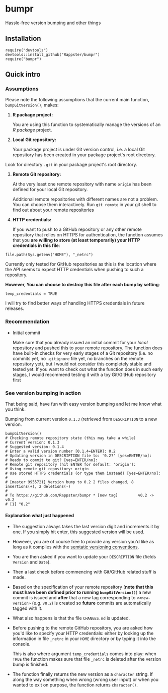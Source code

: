 bumpr
======

Hassle-free version bumping and other things

## Installation

```
require("devtools")
devtools::install_github("Rappster/bumpr")
require("bumpr")
```

## Quick intro

### Assumptions

Please note the following assumptions that the current main function, `bumpGitVersion()`, makes:


1. **R package project:**

   You are using this function to systematically manage the versions
of an *R package* project.

2. **Local Git repository:**

   Your package project is under Git version control, i.e. a local Git
repository has been created in your package project's root directory.

  Look for directory `.git` in your package project's root directory.

3. **Remote Git repository:**

   At the very least one remote repository with name `origin` has been defined for your local Git repository.

    Additional remote repositories with different names are not a problem. You can choose them interactively. Run `git remote` in your git shell to find out about your remote repositories

4. **HTTP credentials:**

   If you want to push to a GitHub repository or any other remote repository that relies on HTTPS for authentication, the function assumes that you **are willing to store (at least temporarily) your HTTP credentials in this file**:

  ```
  file.path(Sys.getenv("HOME"), "_netrc")
  ```

  Currently only tested for GitHub repositories as this is the location where the API seems to expect HTTP credentials when pushing to such a repository.

  **However, You can choose to destroy this file after each bump by setting**:

  ```
  temp_credentials = TRUE
  ```

  I will try to find better ways of handling HTTPS credentials in future releases.

### Recommendation

- Initial commit

  Make sure that you already issued an initial commit for your *local*
repository and pushed this to your remote repository.
The function does have built-in checks for very early stages of a
Git repository (i.e. no commits yet, no `.gitignore` file yet,
no branches on the remote repository yet), but I would not consider
this completely stable and tested yet. If you want to check out what
the function does in such early stages, I would recommend testing it
with a toy Git/GitHub repository first

### See version bumping in action

That being said, have fun with easy version bumping and let me know what you
think.

Bumping from current version `0.1.3` (retrieved from `DESCRIPTION` to a new version.

```
bumpGitVersion()
# Checking remote repository state (this may take a while)
# Current version: 0.1.3
# Suggested version: 0.1.4
# Enter a valid version number [0.1.4=ENTER]: 0.2
# Updating version in DESCRIPTION file to: '0.2?' [yes=ENTER/no]:
# Ready to commit to git? [yes=ENTER/no]:
# Remote git repository (hit ENTER for default: 'origin'):
# Using remote git repository: origin
# Use stored HTTPS credentials (or type them instead) [yes=ENTER/no]:
#
# [master 9955721] Version bump to 0.2 2 files changed, 8 insertions(+), 2 deletions(-)
#
# To https://github.com/Rappster/bumpr * [new tag]         v0.2 -> v0.2
# [1] "0.2"
```

#### Explanation what just happened

- The suggestion always takes the last version digit and increments it by one.
If you simply hit enter, this suggested version will be used.

- However, you are of course free to provide any version you'd like as long as
it complies with the [semtatic versioning conventions](http://semver.org/).

- You are then asked if you want to update your `DESCRIPTION` file (fields `Version` and `Date`).

- Then a last check before commencing with Git/GitHub related stuff is made.

- Based on the specification of your remote repository (**note that this must
have been defined prior to running `bumpGitVersion()`**) a new commit
is issued and **after** that a new tag corresponding to `v<new-version>` (e.g. `v0.2`) is created so **future** commits are automatically tagged with it.

- What also happens is that the file `CHANGES.md` is updated.

- Before pushing to the remote GitHub repository, you are asked how you'd like
to specify your HTTP credentials: either by looking up the information in file
`_netrc` in your `HOME` directory or by typing it into the console.

  This is also where argument `temp_credentials` comes into play: when `TRUE`
  the function makes sure that file `_netrc` is deleted after the version bump is
  finished.

- The function finally returns the new version as a `character` string. If
along the way something when wrong (wrong user input) or when you wanted to exit on purpose, the function returns `character()`.
